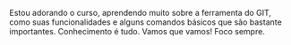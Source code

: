Estou adorando o curso, aprendendo muito sobre a ferramenta do GIT, como suas funcionalidades e alguns comandos básicos que são bastante importantes. Conhecimento é tudo. Vamos que vamos! Foco sempre.
